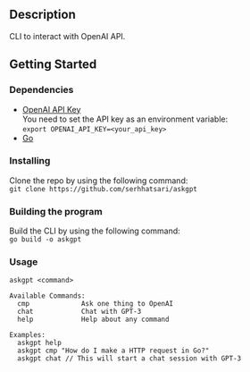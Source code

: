 ## Description  
CLI to interact with OpenAI API.

## Getting Started
### Dependencies
* [OpenAI API Key](https://beta.openai.com/)  
You need to set the API key as an environment variable:  
`export OPENAI_API_KEY=<your_api_key>`
* [Go](https://golang.org/) 

### Installing  
Clone the repo by using the following command:     
`git clone https://github.com/serhhatsari/askgpt`

### Building the program
Build the CLI by using the following command:  
`go build -o askgpt`

### Usage
```shell
askgpt <command>

Available Commands:
  cmp             Ask one thing to OpenAI
  chat            Chat with GPT-3  
  help            Help about any command

Examples:
  askgpt help  
  askgpt cmp "How do I make a HTTP request in Go?"
  askgpt chat // This will start a chat session with GPT-3

```